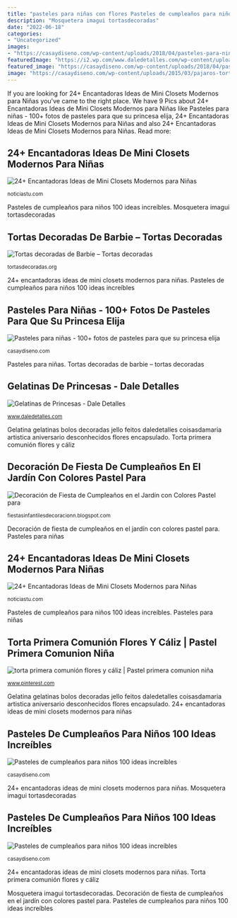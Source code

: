 ```yaml
---
title: "pasteles para niñas con flores Pasteles de cumpleaños para niños 100 ideas increíbles"
description: "Mosquetera imagui tortasdecoradas"
date: "2022-06-18"
categories:
- "Uncategorized"
images:
- "https://casaydiseno.com/wp-content/uploads/2018/04/pasteles-para-ninas-flores-colores-bella-tarta.jpg"
featuredImage: "https://i2.wp.com/www.daledetalles.com/wp-content/uploads/2016/06/gelatina-princesa2.jpg"
featured_image: "https://casaydiseno.com/wp-content/uploads/2018/04/pasteles-para-ninas-flores-colores-bella-tarta.jpg"
image: "https://casaydiseno.com/wp-content/uploads/2015/03/pajaros-torta-chocolate-cumpleaños.jpg"
---
```


If you are looking for 24+ Encantadoras Ideas de Mini Closets Modernos para Niñas you've came to the right place. We have 9 Pics about 24+ Encantadoras Ideas de Mini Closets Modernos para Niñas like Pasteles para niñas - 100+ fotos de pasteles para que su princesa elija, 24+ Encantadoras Ideas de Mini Closets Modernos para Niñas and also 24+ Encantadoras Ideas de Mini Closets Modernos para Niñas. Read more:

## 24+ Encantadoras Ideas De Mini Closets Modernos Para Niñas

![24+ Encantadoras Ideas de Mini Closets Modernos para Niñas](https://noticiastu.com/wp-content/uploads/2018/02/Closets-Modernos-para-Niñas-y-Niños-10.jpg "Pasteles para niñas")

<small>noticiastu.com</small>

Pasteles de cumpleaños para niños 100 ideas increíbles. Mosquetera imagui tortasdecoradas

## Tortas Decoradas De Barbie – Tortas Decoradas

![Tortas decoradas de Barbie – Tortas decoradas](https://i0.wp.com/tortasdecoradas.org/wp-content/uploads/2014/08/Tortas-decoradas-de-Barbie-4.jpg "Torta primera comunión flores y cáliz")

<small>tortasdecoradas.org</small>

24+ encantadoras ideas de mini closets modernos para niñas. Pasteles de cumpleaños para niños 100 ideas increíbles

## Pasteles Para Niñas - 100+ Fotos De Pasteles Para Que Su Princesa Elija

![Pasteles para niñas - 100+ fotos de pasteles para que su princesa elija](https://casaydiseno.com/wp-content/uploads/2018/04/pasteles-para-ninas-flores-colores-bella-tarta.jpg "Pasteles de cumpleaños para niños 100 ideas increíbles")

<small>casaydiseno.com</small>

Pasteles para niñas. Tortas decoradas de barbie – tortas decoradas

## Gelatinas De Princesas - Dale Detalles

![Gelatinas de Princesas - Dale Detalles](https://i2.wp.com/www.daledetalles.com/wp-content/uploads/2016/06/gelatina-princesa2.jpg "Decoración de fiesta de cumpleaños en el jardín con colores pastel para")

<small>www.daledetalles.com</small>

Gelatina gelatinas bolos decoradas jello feitos daledetalles coisasdamaria artistica aniversario desconhecidos flores encapsulado. Torta primera comunión flores y cáliz

## Decoración De Fiesta De Cumpleaños En El Jardín Con Colores Pastel Para

![Decoración de Fiesta de Cumpleaños en el Jardín con Colores Pastel para](https://3.bp.blogspot.com/-j-jFYVCRDIs/T_37MP-TLdI/AAAAAAAAD0o/-FbAs2yAi9U/s400/Decoración+de+Fiesta+de+Cumpleaños+en+el+Jardín+con+Colores+Pastel+6.jpg "Pasteles de cumpleaños para niños 100 ideas increíbles")

<small>fiestasinfantilesdecoracionn.blogspot.com</small>

Decoración de fiesta de cumpleaños en el jardín con colores pastel para. Pasteles para niñas

## 24+ Encantadoras Ideas De Mini Closets Modernos Para Niñas

![24+ Encantadoras Ideas de Mini Closets Modernos para Niñas](https://noticiastu.com/wp-content/uploads/bfi_thumb/mini-closet-modernos-owg63nq9uwpppgt6c73gwz64twyen76uedcyedu3dw.jpg "Pasteles para niñas")

<small>noticiastu.com</small>

Pasteles de cumpleaños para niños 100 ideas increíbles. Pasteles para niñas

## Torta Primera Comunión Flores Y Cáliz | Pastel Primera Comunion Niña

![torta primera comunión flores y cáliz | Pastel primera comunion niña](https://i.pinimg.com/originals/14/23/c1/1423c1106cf67d9b34f9fb77bc0efac6.jpg "Mosquetera imagui tortasdecoradas")

<small>www.pinterest.com</small>

Gelatina gelatinas bolos decoradas jello feitos daledetalles coisasdamaria artistica aniversario desconhecidos flores encapsulado. 24+ encantadoras ideas de mini closets modernos para niñas

## Pasteles De Cumpleaños Para Niños 100 Ideas Increíbles

![Pasteles de cumpleaños para niños 100 ideas increíbles](https://casaydiseno.com/wp-content/uploads/2015/03/pajaros-torta-chocolate-cumpleaños.jpg "Mosquetera imagui tortasdecoradas")

<small>casaydiseno.com</small>

24+ encantadoras ideas de mini closets modernos para niñas. Mosquetera imagui tortasdecoradas

## Pasteles De Cumpleaños Para Niños 100 Ideas Increíbles

![Pasteles de cumpleaños para niños 100 ideas increíbles](https://casaydiseno.com/wp-content/uploads/2015/03/gatica-niña-decoracion-ideas-fotos.jpg "Pasteles de cumpleaños para niños 100 ideas increíbles")

<small>casaydiseno.com</small>

24+ encantadoras ideas de mini closets modernos para niñas. Torta primera comunión flores y cáliz

Mosquetera imagui tortasdecoradas. Decoración de fiesta de cumpleaños en el jardín con colores pastel para. Pasteles de cumpleaños para niños 100 ideas increíbles

